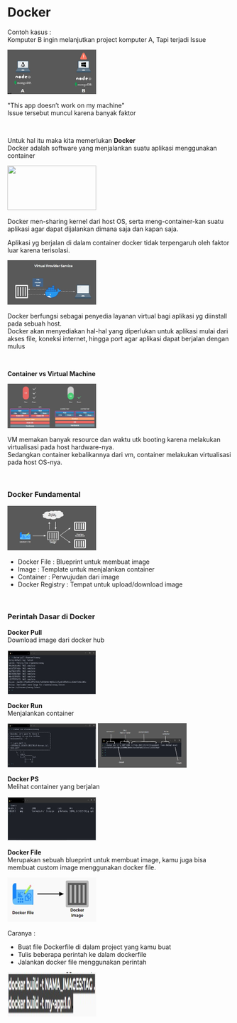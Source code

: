 # Docker  

Contoh kasus :  
Komputer B ingin melanjutkan project komputer A, 
Tapi terjadi Issue  

<img src="do1.jpg" width="200" height="100">  

"This app doesn’t work on my machine"  
Issue tersebut muncul karena banyak faktor  

</br>

Untuk hal itu maka kita memerlukan **Docker**  
Docker adalah software yang menjalankan suatu aplikasi menggunakan container  

<img src="do2.jpg" width="200" height="100">  

Docker men-sharing kernel dari host OS, serta meng-container-kan suatu aplikasi agar dapat dijalankan dimana saja dan kapan saja.  

Aplikasi yg berjalan di dalam container docker tidak terpengaruh oleh faktor luar karena terisolasi.   

<img src="do3.jpg" width="200" height="100">  

Docker berfungsi sebagai penyedia layanan virtual bagi aplikasi yg diinstall pada sebuah host.   
Docker akan menyediakan hal-hal yang diperlukan untuk aplikasi mulai dari akses file, koneksi internet, hingga port agar aplikasi dapat berjalan dengan mulus  

</br>

**Container vs Virtual Machine**

<img src="do4.jpg" width="200" height="100">  

VM memakan banyak resource dan waktu utk booting karena melakukan virtualisasi pada host hardware-nya.   
Sedangkan container kebalikannya dari vm, container melakukan virtualisasi pada host OS-nya.  

</br>

### Docker Fundamental

<img src="do5.jpg" width="200" height="100">  

* Docker File : Blueprint untuk membuat image  
* Image : Template untuk menjalankan container  
* Container : Perwujudan dari image  
* Docker Registry : Tempat untuk upload/download image  

</br>

### Perintah Dasar di Docker  
**Docker Pull**  
Download image dari docker hub

<img src="do6.jpg" width="200" height="100">  

</br>

**Docker Run**  
Menjalankan container

<img src="do7.jpg" width="200" height="100">  

<img src="do8.jpg" width="200" height="100">  

</br>

**Docker PS**  
Melihat container yang berjalan

<img src="do9.jpg" width="200" height="100">  

</br>

**Docker File**  
Merupakan sebuah blueprint untuk  membuat image, kamu juga bisa membuat custom image menggunakan docker file.  

<img src="do10.jpg" width="200" height="100">  

Caranya :  
* Buat file Dockerfile di dalam project yang kamu buat  
* Tulis beberapa perintah ke dalam dockerfile  
* Jalankan docker file menggunakan perintah 

<img src="do11.jpg" width="200" height="100">